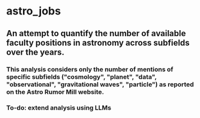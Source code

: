 # astro_jobs

## An attempt to quantify the number of available faculty positions in astronomy across subfields over the years. 

### This analysis considers only the number of mentions of specific subfields ("cosmology", "planet", "data", "observational", "gravitational waves", "particle") as reported on the Astro Rumor Mill website. 

### To-do: extend analysis using LLMs
